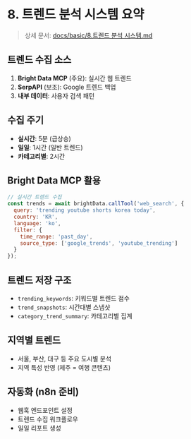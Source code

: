 # 8. 트렌드 분석 시스템 요약

> 상세 문서: [docs/basic/8.트렌드 분석 시스템.md](../basic/8.트렌드%20분석%20시스템.md)

## 트렌드 수집 소스
1. **Bright Data MCP** (주요): 실시간 웹 트렌드
2. **SerpAPI** (보조): Google 트렌드 백업
3. **내부 데이터**: 사용자 검색 패턴

## 수집 주기
- **실시간**: 5분 (급상승)
- **일일**: 1시간 (일반 트렌드)
- **카테고리별**: 2시간

## Bright Data MCP 활용
```javascript
// 실시간 트렌드 수집
const trends = await brightData.callTool('web_search', {
  query: 'trending youtube shorts korea today',
  country: 'KR',
  language: 'ko',
  filter: {
    time_range: 'past_day',
    source_type: ['google_trends', 'youtube_trending']
  }
});
```

## 트렌드 저장 구조
- `trending_keywords`: 키워드별 트렌드 점수
- `trend_snapshots`: 시간대별 스냅샷
- `category_trend_summary`: 카테고리별 집계

## 지역별 트렌드
- 서울, 부산, 대구 등 주요 도시별 분석
- 지역 특성 반영 (제주 = 여행 콘텐츠)

## 자동화 (n8n 준비)
- 웹훅 엔드포인트 설정
- 트렌드 수집 워크플로우
- 일일 리포트 생성 